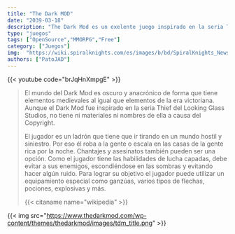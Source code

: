 ```yaml
---
title: "The Dark MOD"
date: "2039-03-18"
description: "The Dark Mod es un exelente juego inspirado en la seria Thief del Looking Glass Studios. Es OpenSource y tiene una gran trayectoria"
type: "juegos"
tags: ["OpenSource","MMORPG","Free"]
category: ["Juegos"]
img:  "https://wiki.spiralknights.com/es/images/b/bd/SpiralKnights_News_44-big.png"
authors: ["PatoJAD"]
---
```


{{< youtube code="brJqHnXmpgE" >}}

>El mundo del Dark Mod es oscuro y anacrónico de forma que tiene elementos medievales al igual que elementos de la era victoriana. Aunque el Dark Mod fue inspirado en la seria Thief del Looking Glass Studios, no tiene ni materiales ni nombres de ella a causa del Copyright.
>
>El jugador es un ladrón que tiene que ir tirando en un mundo hostil y siniestro. Por eso él roba a la gente o escala en las casas de la gente rica por la noche. Chantajes y asesinatos también pueden ser una opción. Como el jugador tiene las habilidades de lucha capadas, debe evitar a sus enemigos, escondiéndose en las sombras y evitando hacer algún ruido. Para lograr su objetivo el jugador puede utilizar un equipamiento especial como ganzúas, varios tipos de flechas, pociones, explosivas y más.
>
>{{< citaname name="wikipedia" >}}

{{< img src="https://www.thedarkmod.com/wp-content/themes/thedarkmod/images/tdm_title.png" >}}
